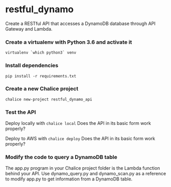 # restful_dynamo
Create a RESTful API that accesses a DynamoDB database through API Gateway and
Lambda.

### Create a virtualenv with Python 3.6 and activate it
```virtualenv `which python3` venv```

### Install dependencies
```pip install -r requirements.txt```

### Create a new Chalice project
```chalice new-project restful_dynamo_api```

### Test the API
Deploy locally with ```chalice local```
Does the API in its basic form work properly?

Deploy to AWS with ```chalice deploy```
Does the API in its basic form work properly?

### Modify the code to query a DynamoDB table
The app.py program in your Chalice project folder is the Lambda function behind your API. Use 
dynamo_query.py and dynamo_scan.py as a reference to modify app.py to get 
information from a DynamoDB table.

